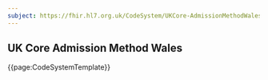 ```yaml
---
subject: https://fhir.hl7.org.uk/CodeSystem/UKCore-AdmissionMethodWales
---
```

## UK Core Admission Method Wales

{{page:CodeSystemTemplate}}